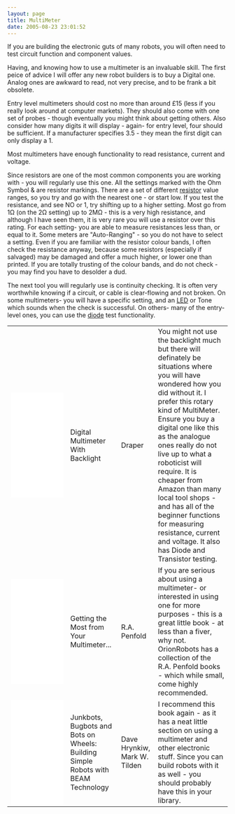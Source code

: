 ```yaml
---
layout: page
title: MultiMeter
date: 2005-08-23 23:01:52
---
```

If you are building the electronic guts of many robots, you will often need to test circuit function and component values.

Having, and knowing how to use a multimeter is an invaluable skill.
The first peice of advice I will offer any new robot builders is to buy a Digital one.  Analog ones are awkward to read, not very precise, and to be frank a bit obsolete.

Entry level multimeters should cost no more than around £15 (less if you really look around at computer markets). They should also come with one set of probes - though eventually you might think about getting others. Also consider how many digits it will display - again- for entry level, four should be sufficient. If a manufacturer specifies 3.5 - they mean the first digit can only display a 1.

Most multimeters have enough functionality to read resistance, current and voltage.

Since resistors are one of the most common components you are working with - you will regularly use this one. All the settings marked with the Ohm Symbol &amp; are resistor markings. There are a set of different <a class="wiki" href="/wiki/resistor.html" title="Resistor">resistor</a> value ranges, so you try and go with the nearest one - or start low.  If you test the resistance, and see NO or 1, try shifting up to a higher setting.  Most go from 1&ohm; (on the 2&ohm; setting) up to 2M&ohm; - this is a very high resistance, and although I have seen them, it is very rare you will use a resistor over this rating. For each setting- you are able to measure resistances less than, or equal to it. Some meters are "Auto-Ranging" - so you do not have to select a setting. Even if you are familiar with the resistor colour bands, I often check the resistance anyway, because some resistors (especially if salvaged) may be damaged and offer a much higher, or lower one than printed. If you are totally trusting of the colour bands, and do not check - you may find you have to desolder a dud.

The next tool you will regularly use is continuity checking. It is often very worthwhile knowing if a circuit, or cable is clear-flowing and not broken. On some multimeters- you will have a specific setting, and an <a class="wiki" href="/wiki/led.html" title="Light Emitting Diode">LED</a> or Tone which sounds when the check is successful. On others- many of the entry-level ones, you can use the <a class="wiki" href="/wiki/diode.html" title="Diode">diode</a> test functionality.

<table class="normal" id="fancytable_1"> <tr> <td > <iframe style="width:120px;height:240px;" marginwidth="0" marginheight="0" scrolling="no" frameborder="0" src="//ws-eu.amazon-adsystem.com/widgets/q?ServiceVersion=20070822&OneJS=1&Operation=GetAdHtml&MarketPlace=GB&source=ss&ref=as_ss_li_til&ad_type=product_link&tracking_id=orionrobots-21&marketplace=amazon&region=GB&placement=B0001K9XKW&asins=B0001K9XKW&linkId=00e77171ba07087e01b1992e91c853a0&show_border=true&link_opens_in_new_window=true"></iframe> </td> <td >Digital Multimeter With Backlight</td> <td >Draper</td> <td >You might not use the backlight much but there will definately be situations where you will have wondered how you did without it. I prefer this rotary kind of MultiMeter. Ensure you buy a digital one like this as the analogue ones really do not live up to what a roboticist will require.  It is cheaper from Amazon than many local tool shops -  and has all of the beginner functions for measuring resistance, current and voltage. It also has Diode and Transistor testing.</td> </tr>
<tr> <td><iframe style="width:120px;height:240px;" marginwidth="0" marginheight="0" scrolling="no" frameborder="0" src="//ws-eu.amazon-adsystem.com/widgets/q?ServiceVersion=20070822&OneJS=1&Operation=GetAdHtml&MarketPlace=GB&source=ss&ref=as_ss_li_til&ad_type=product_link&tracking_id=orionrobots-21&marketplace=amazon&region=GB&placement=0859341844&asins=0859341844&linkId=525b73f8a0b0cef32617492bdb576890&show_border=true&link_opens_in_new_window=true"></iframe></td> <td>Getting the Most from Your Multimeter...</td> <td>R.A. Penfold</td> <td>If you are serious about using a multimeter- or interested in using one for more purposes - this is a great little book - at less than a fiver, why not. OrionRobots has a collection of the R.A. Penfold books - which while small, come highly recommended.</td> </tr>
<tr> <td ><iframe style="width:120px;height:240px;" marginwidth="0" marginheight="0" scrolling="no" frameborder="0" src="//ws-eu.amazon-adsystem.com/widgets/q?ServiceVersion=20070822&OneJS=1&Operation=GetAdHtml&MarketPlace=GB&source=ss&ref=as_ss_li_til&ad_type=product_link&tracking_id=orionrobots-21&marketplace=amazon&region=GB&placement=0072226013&asins=0072226013&linkId=5ae64635210d8d6d147aa09b8c74f5da&show_border=true&link_opens_in_new_window=true"></iframe></td> <td >Junkbots, Bugbots and Bots on Wheels: Building Simple Robots with BEAM Technology</td> <td > Dave Hrynkiw, Mark W. Tilden </td> <td > I recommend this book again - as it has a neat little section on using a multimeter and other electronic stuff. Since you can build robots with it as well - you should probably have this in your library.</td> </tr> </table>
